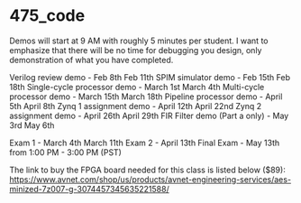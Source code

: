 # 475_code

Demos will start at 9 AM with roughly 5 minutes per student. 
I want to emphasize that there will be no time for debugging you design, only demonstration of what you have completed. 


Verilog review demo - Feb 8th Feb 11th
SPIM simulator demo - Feb 15th Feb 18th
Single-cycle processor demo - March 1st March 4th
Multi-cycle processor demo - March 15th March 18th
Pipeline processor demo - April 5th April 8th
Zynq 1 assignment demo - April 12th April 22nd
Zynq 2 assignment demo - April 26th April 29th
FIR Filter demo (Part a only) - May 3rd May 6th


Exam 1 - March 4th March 11th
Exam 2 - April 13th
Final Exam - May 13th from 1:00 PM - 3:00 PM (PST)


The link to buy the FPGA board needed for this class is listed below ($89):
https://www.avnet.com/shop/us/products/avnet-engineering-services/aes-minized-7z007-g-3074457345635221588/
